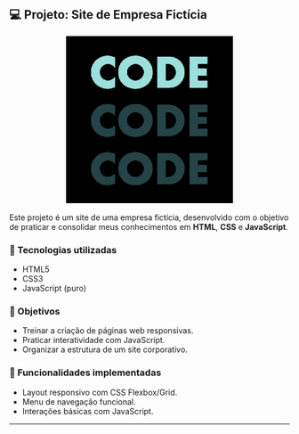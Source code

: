 ## 💻 Projeto: Site de Empresa Fictícia

<p align="center">
  <img src="img/Tech.gif" alt="Tela do sistema" width="300"/>
</p>

Este projeto é um site de uma empresa fictícia, desenvolvido com o objetivo de praticar e consolidar meus conhecimentos em **HTML**, **CSS** e **JavaScript**.

### 🔧 Tecnologias utilizadas
- HTML5
- CSS3
- JavaScript (puro)

### 🎯 Objetivos
- Treinar a criação de páginas web responsivas.
- Praticar interatividade com JavaScript.
- Organizar a estrutura de um site corporativo.

### 🚀 Funcionalidades implementadas
- Layout responsivo com CSS Flexbox/Grid.
- Menu de navegação funcional.
- Interações básicas com JavaScript.

---


